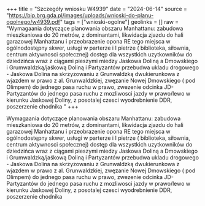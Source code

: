 +++
title = "Szczegóły wniosku W4939"
date = "2024-06-14"
source = "https://bip.brg.gda.pl/images/uploads/wnioski-do-planu-ogolnego/w4939.pdf"
tags = ["wnioski-ogolne"]
geolinks = []
raw = "Wymagaania dotyczące planowania obszaru Manhattanu: zabudowa mieszkaniowa do 20 metrów, z dominantami, likwidacja zjazdu do hali garazowej Manhattanu i przeobrazenie opona  RE tego miejsca w ogólnodostępny skwer, usługi w parterze i I pietrze ( biblioteka, siłownia, centrum aktywnosci społecznej) dostęp dla wszystkich uzytkowników do dziedzińca wraz z ciągami pieszymi miedzy Jaskowa Doliną a Dmowskiego i Grumwaldzką/jaśkową Doliną i Partyzantów przebudwa ukladu drogowego - Jaskowa Dolina na skrzyzowaniu z Grunwaldzką dwukierunkowa z wjazdem w prawo z al. Grunwaldzkiej, zwęzanie Nowej Dmowskiego ( pod Olimpem) do jednego pasa ruchu w prawo, zwezenie odcinka JD-Partyzantów do jednego pasa ruchu z mozliwosci jazdy w prawo/lewo w kierunku Jaskowej Doliny, z posotalej czesci wyodrebnienie DDR, poszerzenie chodnika "
+++

Wymagaania dotyczące planowania obszaru Manhattanu: zabudowa mieszkaniowa
do 20 metrów, z dominantami, likwidacja zjazdu do hali garazowej Manhattanu i przeobrazenie
opona
 RE
tego miejsca w ogólnodostępny skwer, usługi w parterze i I pietrze ( biblioteka, siłownia,
centrum aktywnosci społecznej) dostęp dla wszystkich uzytkowników do dziedzińca wraz z
ciągami pieszymi miedzy Jaskowa Doliną a Dmowskiego i Grumwaldzką/jaśkową Doliną i
Partyzantów przebudwa ukladu drogowego - Jaskowa Dolina na skrzyzowaniu z Grunwaldzką
dwukierunkowa z wjazdem w prawo z al. Grunwaldzkiej, zwęzanie Nowej Dmowskiego ( pod
Olimpem) do jednego pasa ruchu w prawo, zwezenie odcinka JD-Partyzantów do jednego pasa
ruchu z mozliwosci jazdy w prawo/lewo w kierunku Jaskowej Doliny, z posotalej czesci
wyodrebnienie DDR, poszerzenie chodnika



